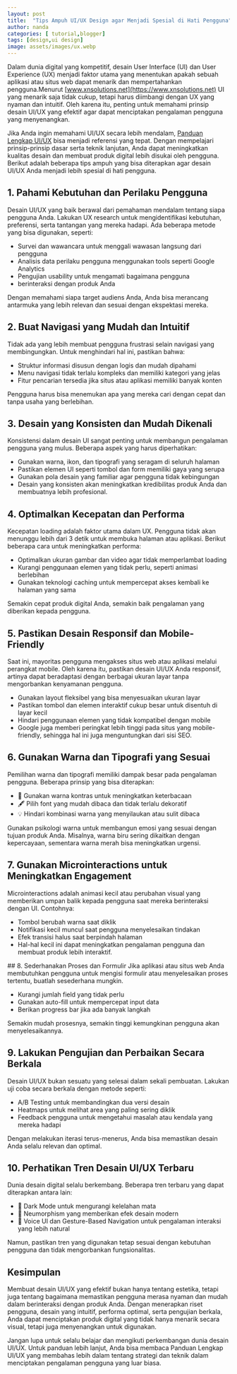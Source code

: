 ```yaml
---
layout: post
title:  "Tips Ampuh UI/UX Design agar Menjadi Spesial di Hati Pengguna"
author: nanda
categories: [ tutorial,blogger]
tags: [design,ui design]
image: assets/images/ux.webp
---
```


Dalam dunia digital yang kompetitif, desain User Interface (UI) dan User Experience (UX) menjadi faktor utama yang menentukan apakah sebuah aplikasi atau situs web dapat menarik dan mempertahankan pengguna.Menurut [www.xnsolutions.net](https://www.xnsolutions.net) UI yang menarik saja tidak cukup, tetapi harus diimbangi dengan UX yang nyaman dan intuitif. Oleh karena itu, penting untuk memahami prinsip desain UI/UX yang efektif agar dapat menciptakan pengalaman pengguna yang menyenangkan.

Jika Anda ingin memahami UI/UX secara lebih mendalam, [Panduan Lengkap UI/UX](https://www.xnsolutions.net/panduan-lengkap-ui-ux-untuk-pemula-dasar-dasar-desain-web-modern/) bisa menjadi referensi yang tepat. Dengan mempelajari prinsip-prinsip dasar serta teknik lanjutan, Anda dapat meningkatkan kualitas desain dan membuat produk digital lebih disukai oleh pengguna. Berikut adalah beberapa tips ampuh yang bisa diterapkan agar desain UI/UX Anda menjadi lebih spesial di hati pengguna.

## 1. Pahami Kebutuhan dan Perilaku Pengguna
Desain UI/UX yang baik berawal dari pemahaman mendalam tentang siapa pengguna Anda. Lakukan UX research untuk mengidentifikasi kebutuhan, preferensi, serta tantangan yang mereka hadapi. Ada beberapa metode yang bisa digunakan, seperti:
<ul>
<li>Survei dan wawancara untuk menggali wawasan langsung dari pengguna</li>
<li>Analisis data perilaku pengguna menggunakan tools seperti Google Analytics</li>
<li>Pengujian usability untuk mengamati bagaimana pengguna</li> <li>berinteraksi dengan produk Anda</li></ul>

Dengan memahami siapa target audiens Anda, Anda bisa merancang antarmuka yang lebih relevan dan sesuai dengan ekspektasi mereka.

## 2. Buat Navigasi yang Mudah dan Intuitif
Tidak ada yang lebih membuat pengguna frustrasi selain navigasi yang membingungkan. Untuk menghindari hal ini, pastikan bahwa:
<ul>
<li>Struktur informasi disusun dengan logis dan mudah dipahami</li>
<li>Menu navigasi tidak terlalu kompleks dan memiliki kategori yang jelas</li>
<li>Fitur pencarian tersedia jika situs atau aplikasi memiliki banyak konten</li></ul>

Pengguna harus bisa menemukan apa yang mereka cari dengan cepat dan tanpa usaha yang berlebihan.

## 3. Desain yang Konsisten dan Mudah Dikenali
Konsistensi dalam desain UI sangat penting untuk membangun pengalaman pengguna yang mulus. Beberapa aspek yang harus diperhatikan:
<ul>
<li>Gunakan warna, ikon, dan tipografi yang seragam di seluruh halaman</li>
<li>Pastikan elemen UI seperti tombol dan form memiliki gaya yang serupa</li>
<li>Gunakan pola desain yang familiar agar pengguna tidak kebingungan</li>
<li>Desain yang konsisten akan meningkatkan kredibilitas produk Anda dan membuatnya lebih profesional.</li></ul>

## 4. Optimalkan Kecepatan dan Performa
Kecepatan loading adalah faktor utama dalam UX. Pengguna tidak akan menunggu lebih dari 3 detik untuk membuka halaman atau aplikasi. Berikut beberapa cara untuk meningkatkan performa:
<ul>
<li>Optimalkan ukuran gambar dan video agar tidak memperlambat loading</li>
<li>Kurangi penggunaan elemen yang tidak perlu, seperti animasi berlebihan</li>
<li>Gunakan teknologi caching untuk mempercepat akses kembali ke halaman yang sama</li></ul>

Semakin cepat produk digital Anda, semakin baik pengalaman yang diberikan kepada pengguna.

## 5. Pastikan Desain Responsif dan Mobile-Friendly
Saat ini, mayoritas pengguna mengakses situs web atau aplikasi melalui perangkat mobile. Oleh karena itu, pastikan desain UI/UX Anda responsif, artinya dapat beradaptasi dengan berbagai ukuran layar tanpa mengorbankan kenyamanan pengguna.
<ul>
<li>Gunakan layout fleksibel yang bisa menyesuaikan ukuran layar</li>
<li>Pastikan tombol dan elemen interaktif cukup besar untuk disentuh di layar kecil</li>
<li>Hindari penggunaan elemen yang tidak kompatibel dengan mobile</li>
<li>Google juga memberi peringkat lebih tinggi pada situs yang mobile-friendly, sehingga hal ini juga menguntungkan dari sisi SEO.</li></ul>

## 6. Gunakan Warna dan Tipografi yang Sesuai
Pemilihan warna dan tipografi memiliki dampak besar pada pengalaman pengguna. Beberapa prinsip yang bisa diterapkan:
<ul>
<li>🎨 Gunakan warna kontras untuk meningkatkan keterbacaan</li>
<li>🖋 Pilih font yang mudah dibaca dan tidak terlalu dekoratif</li>
<li>💡 Hindari kombinasi warna yang menyilaukan atau sulit dibaca</li>
</ul>
Gunakan psikologi warna untuk membangun emosi yang sesuai dengan tujuan produk Anda. Misalnya, warna biru sering dikaitkan dengan kepercayaan, sementara warna merah bisa meningkatkan urgensi.

## 7. Gunakan Microinteractions untuk Meningkatkan Engagement
Microinteractions adalah animasi kecil atau perubahan visual yang memberikan umpan balik kepada pengguna saat mereka berinteraksi dengan UI. Contohnya:
<ul>
<li>Tombol berubah warna saat diklik</li>
<li>Notifikasi kecil muncul saat pengguna menyelesaikan tindakan</li>
<li>Efek transisi halus saat berpindah halaman</li>
<li>Hal-hal kecil ini dapat meningkatkan pengalaman pengguna dan membuat produk lebih interaktif.</li>
</ul>
## 8. Sederhanakan Proses dan Formulir
Jika aplikasi atau situs web Anda membutuhkan pengguna untuk mengisi formulir atau menyelesaikan proses tertentu, buatlah sesederhana mungkin.
<ul>
<li>Kurangi jumlah field yang tidak perlu</li>
<li>Gunakan auto-fill untuk mempercepat input data</li>
<li>Berikan progress bar jika ada banyak langkah</li>
</ul>
Semakin mudah prosesnya, semakin tinggi kemungkinan pengguna akan menyelesaikannya.

## 9. Lakukan Pengujian dan Perbaikan Secara Berkala
Desain UI/UX bukan sesuatu yang selesai dalam sekali pembuatan. Lakukan uji coba secara berkala dengan metode seperti:
<ul>
<li>A/B Testing untuk membandingkan dua versi desain</li>
<li>Heatmaps untuk melihat area yang paling sering diklik</li>
<li>Feedback pengguna untuk mengetahui masalah atau kendala yang mereka hadapi</li></ul>
Dengan melakukan iterasi terus-menerus, Anda bisa memastikan desain Anda selalu relevan dan optimal.

## 10. Perhatikan Tren Desain UI/UX Terbaru
Dunia desain digital selalu berkembang. Beberapa tren terbaru yang dapat diterapkan antara lain:
<ul>
<li>🚀 Dark Mode untuk mengurangi kelelahan mata</li>
<li>🎨 Neumorphism yang memberikan efek desain modern</li>
<li>📱 Voice UI dan Gesture-Based Navigation untuk pengalaman interaksi yang lebih natural</li>
</ul>
Namun, pastikan tren yang digunakan tetap sesuai dengan kebutuhan pengguna dan tidak mengorbankan fungsionalitas.

## Kesimpulan
Membuat desain UI/UX yang efektif bukan hanya tentang estetika, tetapi juga tentang bagaimana memastikan pengguna merasa nyaman dan mudah dalam berinteraksi dengan produk Anda. Dengan menerapkan riset pengguna, desain yang intuitif, performa optimal, serta pengujian berkala, Anda dapat menciptakan produk digital yang tidak hanya menarik secara visual, tetapi juga menyenangkan untuk digunakan.

Jangan lupa untuk selalu belajar dan mengikuti perkembangan dunia desain UI/UX. Untuk panduan lebih lanjut, Anda bisa membaca Panduan Lengkap UI/UX yang membahas lebih dalam tentang strategi dan teknik dalam menciptakan pengalaman pengguna yang luar biasa.


